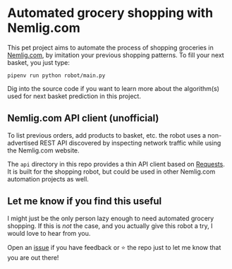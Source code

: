 # Automated grocery shopping with Nemlig.com

This pet project aims to automate the process of shopping groceries in [Nemlig.com](https://www.nemlig.com/), by imitation your previous shopping patterns. To fill your next basket, you just type:

    pipenv run python robot/main.py

Dig into the source code if you want to learn more about the algorithm(s) used for next basket prediction in this project.

## Nemlig.com API client (unofficial)

To list previous orders, add products to basket, etc. the robot uses a non-advertised REST API discovered by inspecting network traffic while using the Nemlig.com website.

The `api` directory in this repo provides a thin API client based on [Requests](https://2.python-requests.org/en/master/). It is built for the shopping robot, but could be used in other Nemlig.com automation projects as well.

## Let me know if you find this useful

I might just be the only person lazy enough to need automated grocery shopping. If this is *not* the case, and you actually give this robot a try, I would love to hear from you.

Open an [issue](https://github.com/schourode/nemlig/issues) if you have feedback or :star: the repo just to let me know that you are out there!

